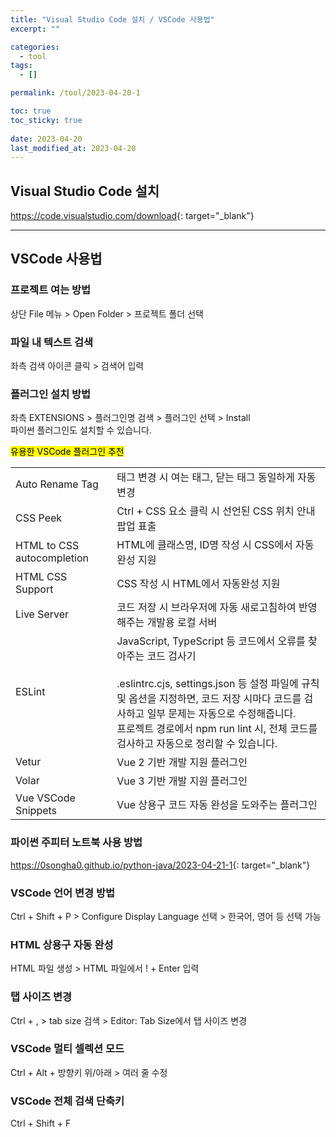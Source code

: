```yaml
---
title: "Visual Studio Code 설치 / VSCode 사용법"
excerpt: ""

categories:
  - tool
tags:
  - []

permalink: /tool/2023-04-20-1

toc: true
toc_sticky: true
 
date: 2023-04-20
last_modified_at: 2023-04-20
---
```


## Visual Studio Code 설치

<https://code.visualstudio.com/download>{: target="_blank"}

---

## VSCode 사용법

### 프로젝트 여는 방법
상단 File 메뉴 > Open Folder > 프로젝트 폴더 선택

### 파일 내 텍스트 검색
좌측 검색 아이콘 클릭 > 검색어 입력

### 플러그인 설치 방법
좌측 EXTENSIONS > 플러그인명 검색 > 플러그인 선택 > Install  
파이썬 플러그인도 설치할 수 있습니다.

<mark>유용한 VSCode 플러그인 추천</mark>
<table class="table_2_left">
  <tbody>
    <tr>
      <td>Auto Rename Tag</td>
      <td>태그 변경 시 여는 태그, 닫는 태그 동일하게 자동 변경</td>
    </tr>
    <tr>
      <td>CSS Peek</td>
      <td>Ctrl + CSS 요소 클릭 시 선언된 CSS 위치 안내 팝업 표출</td>
    </tr>
    <tr>
      <td>HTML to CSS autocompletion</td>
      <td>HTML에 클래스명, ID명 작성 시 CSS에서 자동완성 지원</td>
    </tr>
    <tr>
      <td>HTML CSS Support</td>
      <td>CSS 작성 시 HTML에서 자동완성 지원</td>
    </tr>
    <tr>
      <td>Live Server</td>
      <td>코드 저장 시 브라우저에 자동 새로고침하여 반영해주는 개발용 로컬 서버</td>
    </tr>
    <tr>
      <td>ESLint</td>
      <td>
        JavaScript, TypeScript 등 코드에서 오류를 찾아주는 코드 검사기<br><br>
        .eslintrc.cjs, settings.json 등 설정 파일에 규칙 및 옵션을 지정하면, 코드 저장 시마다 코드를 검사하고 일부 문제는 자동으로 수정해줍니다.<br>
        프로젝트 경로에서 npm run lint 시, 전체 코드를 검사하고 자동으로 정리할 수 있습니다.
      </td>
    </tr>
    <tr>
      <td>Vetur</td>
      <td>Vue 2 기반 개발 지원 플러그인</td>
    </tr>
    <tr>
      <td>Volar</td>
      <td>Vue 3 기반 개발 지원 플러그인</td>
    </tr>
    <tr>
      <td>Vue VSCode Snippets</td>
      <td>Vue 상용구 코드 자동 완성을 도와주는 플러그인</td>
    </tr>
  </tbody>
</table>

### 파이썬 주피터 노트북 사용 방법
<https://0songha0.github.io/python-java/2023-04-21-1>{: target="_blank"}

### VSCode 언어 변경 방법
Ctrl + Shift + P > Configure Display Language 선택 > 한국어, 영어 등 선택 가능

### HTML 상용구 자동 완성
HTML 파일 생성 > HTML 파일에서 ! + Enter 입력

### 탭 사이즈 변경
Ctrl + , > tab size 검색 > Editor: Tab Size에서 탭 사이즈 변경

### VSCode 멀티 셀렉션 모드
Ctrl + Alt + 방향키 위/아래 > 여러 줄 수정

### VSCode 전체 검색 단축키
Ctrl + Shift + F